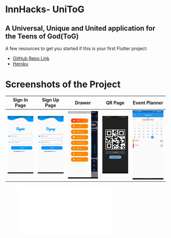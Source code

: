 # InnHacks- UniToG


## A Universal, Unique and United application for the Teens of God(ToG)


A few resources to get you started if this is your first Flutter project:

- [GitHub Repo Link](https://github.com/karan-17/InnHacker)
- [Heroku](https://tog-admin.herokuapp.com/)

# Screenshots of the Project

Sign In Page            |  Sign Up Page                   | Drawer               | QR Page               | Event Planner
:-------------------------:|:-------------------------:|:-------------------------:|:-------------------------:|:-------------------------:|
![signin](https://github.com/karan-17/InnHackers/blob/9c6e7e0391695702d2cfbdec76e3508127c3431a/assets/signin.jpeg) | ![signup](https://github.com/karan-17/InnHackers/blob/9c6e7e0391695702d2cfbdec76e3508127c3431a/assets/signup.jpeg) | ![drawer](https://github.com/karan-17/InnHackers/blob/9c6e7e0391695702d2cfbdec76e3508127c3431a/assets/drawer.jpeg) | ![qrgenerator](https://github.com/karan-17/InnHackers/blob/9c6e7e0391695702d2cfbdec76e3508127c3431a/assets/qrgenerate.jpeg) | ![event](https://github.com/karan-17/InnHackers/blob/50ccecefc6bd78a417c629c8bb2b13fecabda5cf/assets/event.jpeg)

<figure class="video_container"><iframe src="(https://drive.google.com/file/d/19VUWf8TJ36ggIwGn5t_9O159LIFs8nv4/view?usp=sharing)" frameborder="0" allowfullscreen="true"> </iframe></figure>
